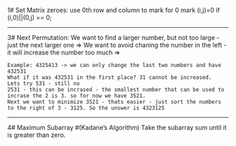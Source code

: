 1# Set Matrix zeroes:
    use 0th row and column to mark for 0 
    mark (i,j)=0 if  (i,0)||(0,j) == 0;
    
---------------------------------------------------------------------------------------------------------
3# Next Permutation:
    We want to find a larger number, but not too large - just the next larger one =>
    We want to avoid chaning the number in the left - it will increase the number too much =>
    
    Example: 4325413 -> we can only change the last two numbers and have 432531
    What if it was 432531 in the first place? 31 cannot be increased.
    Lets try 531 - still no
    2531 - this can be incrased - the smallest number that can be used to incrase the 2 is 3. so for now we have 3521.
    Next we want to minimize 3521 - thats easier - just sort the numbers to the right of 3 - 3125. So the unswer is 4323125

---------------------------------------------------------------------------------------------------------
4# Maximum Subarray  #(Kadane’s Algorithm)
    Take the subarray sum until it is greater than zero.



